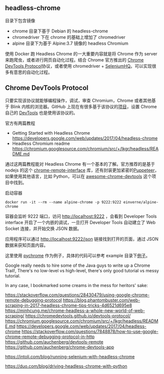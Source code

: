 ## headless-chrome

目录下包含镜像

- chrome 目录下基于 Debian 的 headless-chrome
- chromedriver 下在 chrome 的基础上增加了 chromedriver
- alpine 目录下为基于 Alpine:3.7 镜像的 headless Chromium

使用 Docker 跑 Headless Chrome 的一大重要内容就是将 Chrome 作为 server 来跑爬虫，或者进行网页自动化过程。结合 Chrome 官方推出的 [Chrome DevTools Protocol](https://chromedevtools.github.io/devtools-protocol/)协议，或者使用 chromedriver + [SeleniumHQ](https://github.com/SeleniumHQ/selenium/wiki/ChromeDriver)。可以实现很多有意思的自动化过程。

## Chrome DevTools Protocol
只要实现该协议就能够编程操作，调试，审查 Chromium，Chrome 或者其他基于 Blink 内核的浏览器。GitHub 上现在有很多基于该协议的[项目](https://developer.chrome.com/devtools/docs/debugging-clients)，设置 Chrome 自己的 [DevTools](https://developers.google.com/web/tools/chrome-devtools/) 也是使用该协议的。

官方有两篇教程

- Getting Started with Headless Chrome <https://developers.google.com/web/updates/2017/04/headless-chrome>
- Headless Chromium readme <https://chromium.googlesource.com/chromium/src/+/lkgr/headless/README.md>

通过这两篇教程能对 Headless Chrome 有一个基本的了解。官方推荐的是基于 nodejs 的这个 [chrome-remote-interface](https://github.com/cyrus-and/chrome-remote-interface/) 库，还有封装更加紧密的[Puppeteer](https://github.com/GoogleChrome/puppeteer)，如果使用其他语言，比如 Python，可以在 [awesome-chrome-devtools](https://github.com/ChromeDevTools/awesome-chrome-devtools#chrome-devtools-protocol) 这个项目中找到。

启动容器

    docker run -it --rm --name alpine-chrome -p 9222:9222 einverne/alpine-chrome

容器会监听 9222 端口，访问 <http://localhost:9222> ，会看到 Developer Tools interface 开启了一个内嵌的调试，一旦打开 Developer Tools 自动建立了 Web Socket 连接，并开始交换 JSON 数据。

应用程序可以通过 <http://localhost:9222/json> 链接找到打开的页面，通过 JSON 数据来获知页面内容。

这里使用 [pychrome](https://github.com/fate0/pychrome) 作为例子，具体的代码可以参考 example 目录下[例子](example)。


Google really needs to hire some of the Java guys to write up a Chrome Trail!, There's no low-level vs high-level, there's only good tutorial vs messy tutorial.

In any case, I bookmarked some creams in the mess for heritors' sake:

https://stackoverflow.com/questions/28430479/using-google-chrome-remote-debugging-protocol
https://blog.phantombuster.com/web-scraping-in-2017-headless-chrome-tips-tricks-4d6521d695e8
https://minhcung.me/chrome-headless-a-whole-new-world-of-web-scraping/
https://chromedevtools.github.io/devtools-protocol/
https://chromium.googlesource.com/chromium/src/+/lkgr/headless/README.md
https://developers.google.com/web/updates/2017/04/headless-chrome
https://stackoverflow.com/questions/7848878/how-to-use-google-chrome-remote-debugging-protocol-in-http
https://github.com/auchenberg/devtools-remote
https://github.com/auchenberg/chrome-devtools-app


https://intoli.com/blog/running-selenium-with-headless-chrome

https://duo.com/blog/driving-headless-chrome-with-python
